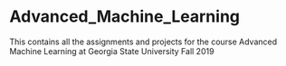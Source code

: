 # Advanced_Machine_Learning
This contains all the assignments and projects for the course Advanced Machine Learning at Georgia State University Fall 2019
